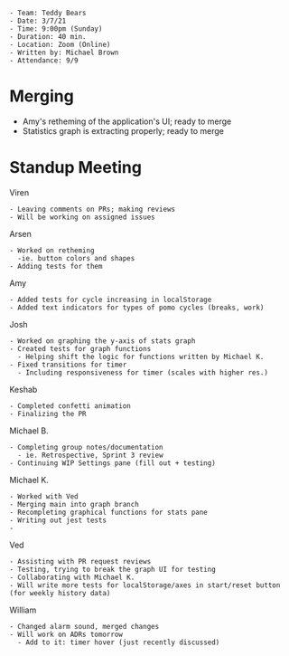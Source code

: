 ```
- Team: Teddy Bears
- Date: 3/7/21
- Time: 9:00pm (Sunday)
- Duration: 40 min.
- Location: Zoom (Online)
- Written by: Michael Brown
- Attendance: 9/9
```

# Merging

- Amy's retheming of the application's UI; ready to merge
- Statistics graph is extracting properly; ready to merge



# Standup Meeting

Viren
```
- Leaving comments on PRs; making reviews
- Will be working on assigned issues
```

Arsen
```
- Worked on retheming
  -ie. button colors and shapes
- Adding tests for them
```

Amy
```
- Added tests for cycle increasing in localStorage
- Added text indicators for types of pomo cycles (breaks, work)
```

Josh
```
- Worked on graphing the y-axis of stats graph
- Created tests for graph functions
  - Helping shift the logic for functions written by Michael K.
- Fixed transitions for timer
  - Including responsiveness for timer (scales with higher res.)
```

Keshab
```
- Completed confetti animation
- Finalizing the PR
```

Michael B.
```
- Completing group notes/documentation
  - ie. Retrospective, Sprint 3 review
- Continuing WIP Settings pane (fill out + testing)
```

Michael K.
```
- Worked with Ved
- Merging main into graph branch
- Recompleting graphical functions for stats pane
- Writing out jest tests
- 
```

Ved
```
- Assisting with PR request reviews
- Testing, trying to break the graph UI for testing
- Collaborating with Michael K.
- Will write more tests for localStorage/axes in start/reset button (for weekly history data)
```

William
```
- Changed alarm sound, merged changes
- Will work on ADRs tomorrow
  - Add to it: timer hover (just recently discussed)
```
